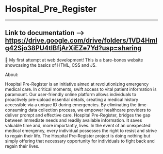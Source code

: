 # Hospital_Pre_Register
-----------------------------------------------------------------------------------------------------------------
Link to documentation --> https://drive.google.com/drive/folders/1VD4HmIg42Sjo38PU4tlBfjArXiEZe7Yd?usp=sharing
-----------------------------------------------------------------------------------------------------------------
🚀 My first attempt at web development! This is a bare-bones website showcasing the basics of HTML, CSS and JS.

About:

Hospital Pre-Register is an initiative aimed at revolutionizing emergency medical care. In critical moments, swift access to vital patient information is paramount. Our user-friendly online platform allows individuals to proactively pre-upload essential details, creating a medical history accessible via a unique ID during emergencies. By eliminating the time-consuming data collection process, we empower healthcare providers to deliver prompt and effective care. Hospital Pre-Register, bridges the gap between immediate needs and readily available information. It saves valuable time and, more importantly, lives. In the event of an unexpected medical emergency, every individual possesses the right to resist and strive to regain their life. The Hospital Pre-Register project is doing nothing but simply offering that necessary opportunity for individuals to fight back and regain their lives.

